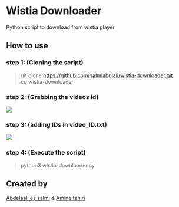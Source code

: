 # Wistia Downloader
Python script to download from wistia player

## How to use

### step 1: (Cloning the script)
>git clone https://github.com/salmiabdlali/wistia-downloader.git</br>
>cd wistia-downloader</br>
### step 2: (Grabbing the videos id)
![](https://media.giphy.com/media/YkJhH3iHcuXNaeRBCR/giphy.gif)
### step 3: (adding IDs in video_ID.txt)
![](https://i.imgur.com/tsfAbAD.png)
### step 4: (Execute the script)
>python3 wistia-downloader.py</br>

## Created by 

[Abdelaali es salmi](https://github.com/salmiabdlali) &
[Amine tahiri](https://github.com/aminetahiri1998)
